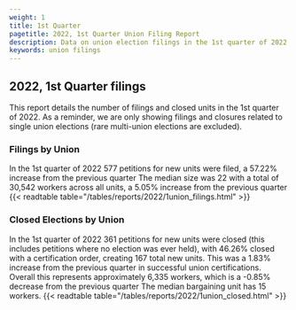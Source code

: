 ```yaml
---
weight: 1
title: 1st Quarter
pagetitle: 2022, 1st Quarter Union Filing Report
description: Data on union election filings in the 1st quarter of 2022
keywords: union filings
---
```


## 2022, 1st Quarter filings

This report details the number of filings and closed units in the 1st quarter of 2022. As a reminder, we are only showing filings and closures related to single union elections (rare multi-union elections are excluded).

### Filings by Union
In the 1st quarter of 2022 577 petitions for new units were filed, a 57.22% increase from the previous quarter The median size was 22 with a total of 30,542 workers across all units, a 5.05% increase from the previous quarter
{{< readtable table="/tables/reports/2022/1union_filings.html" >}}

### Closed Elections by Union
In the 1st quarter of 2022 361 petitions for new units were closed (this includes petitions where no election was ever held), with 46.26% closed with a certification order, creating 167 total new units. This was a 1.83% increase from the previous quarter in successful union certifications. Overall this represents approximately 6,335 workers, which is a -0.85% decrease from the previous quarter The median bargaining unit has 15 workers.
{{< readtable table="/tables/reports/2022/1union_closed.html" >}}
